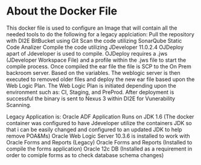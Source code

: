 # About the Docker File

This docker file is used to configure an Image that will contain all the needed tools to do the following for a legacy applciation:
Pull the repository with DI2E BitBucket using Git
Scan the code utilizing SonarQube Static Code Analizer
Compile the code utilizing JDeveloper 11.0.2.4 
    OJDeploy apart of Jdeveloper is used to compile. OJDeploy requires a .jws (JDeveloper Workspace File) and a profile within the .jws file to start the compile process. 
Once compiled the ear file the file is SCP to the On Prem backroom server. Based on the variables. 
The weblogic server is then executed to removed older files and deploy the new ear file based upon the Web Logic Plan. 
The Web Logic Plan is initiated depending upon the environment such as: CI, Staging, and PreProd. 
After deployment is successful the binary is sent to Nexus 3 within DI2E for Vunerability Scanning. 

Legacy Application is:
Oracle ADF Application
Runs on JDK 1.6 (The docker container was configured to have Jdeveloper utilize the containers JDK so that i can be easily changed and configured to an updated JDK to help remove POA&Ms)
Oracle Web Logic Server 10.3.6 is installed to work with Oracle Forms and Reports (Legacy)
Oracle Forms and Reports (Installed to compile the forms application)
Oracle 12c DB (Installed as a requirement in order to comiple forms as to check database schema changes)

